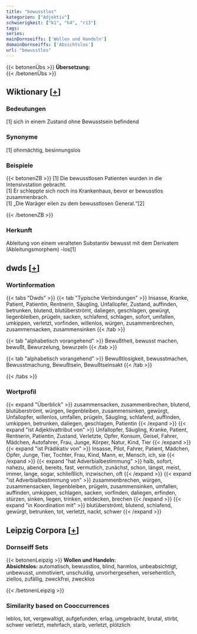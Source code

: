 ```yaml
---
title: "bewusstlos"
kategorien: ["Adjektiv"]
schwierigkeit: ["k1", "h4", "r13"]
tags:
series:
mainDornseiffs: ['Wollen und Handeln']
domainDornseiffs: ['Absichtslos']
url: "bewusstlos"
---
```


{{< betonenÜbs >}}
**Übersetzung:**  
{{< /betonenÜbs >}}

## Wiktionary [[+](https://de.wiktionary.org/wiki/bewusstlos)]

### Bedeutungen
[1] sich in einem Zustand ohne Bewusstsein befindend  

### Synonyme
[1] ohnmächtig, besinnungslos  

### Beispiele
{{< betonenZB >}}
[1] Die bewusstlosen Patienten wurden in die Intensivstation gebracht.  
[1] Er schleppte sich noch ins Krankenhaus, bevor er bewusstlos zusammenbrach.  
[1] „Die Waräger eilen zu dem bewusstlosen General.“[2]  

{{< /betonenZB >}}
### Herkunft
Ableitung von einem veralteten Substantiv bewusst mit dem Derivatem (Ableitungsmorphem) -los[1]  



## dwds [[+](https://www.dwds.de/wb/bewusstlos)]

### Wortinformation
{{< tabs "Dwds" >}}
{{< tab "Typische Verbindungen" >}}
Insasse, Kranke, Patient, Patientin, Rentnerin, Säugling, Unfallopfer, Zustand, auffinden, betrunken, blutend, blutüberströmt, daliegen, geschlagen, gewürgt, liegenbleiben, prügeln, sacken, schlafend, schlagen, sofort, umfallen, umkippen, verletzt, vorfinden, willenlos, würgen, zusammenbrechen, zusammensacken, zusammensinken
{{< /tab >}}

{{< tab "alphabetisch vorangehend" >}}
Bewußtheit, bewusst machen, bewußt, Bewurzelung, bewurzeln
{{< /tab >}}

{{< tab "alphabetisch vorangehend" >}}
Bewußtlosigkeit, bewusstmachen, Bewusstmachung, Bewußtsein, Bewußtseinsakt
{{< /tab >}}

{{< /tabs >}}

### Wortprofil
{{< expand "Überblick" >}} zusammensacken, zusammenbrechen, blutend, blutüberströmt, würgen, liegenbleiben, zusammensinken, gewürgt, Unfallopfer, willenlos, umfallen, prügeln, Säugling, schlafend, auffinden, umkippen, betrunken, daliegen, geschlagen, Patientin {{< /expand >}}
{{< expand "ist Adjektivattribut von" >}} Unfallopfer, Säugling, Kranke, Patient, Rentnerin, Patientin, Zustand, Verletzte, Opfer, Konsum, Geisel, Fahrer, Mädchen, Autofahrer, Frau, Junge, Körper, Natur, Kind, Tier {{< /expand >}}
{{< expand "ist Prädikativ von" >}} Insasse, Pilot, Fahrer, Patient, Mädchen, Opfer, Junge, Tier, Tochter, Frau, Kind, Mann, er, Mensch, ich, sie {{< /expand >}}
{{< expand "hat Adverbialbestimmung" >}} halb, sofort, nahezu, abend, bereits, fast, vermutlich, zunächst, schon, längst, meist, immer, lange, sogar, schließlich, inzwischen, oft {{< /expand >}}
{{< expand "ist Adverbialbestimmung von" >}} zusammenbrechen, würgen, zusammensacken, liegenbleiben, prügeln, zusammensinken, umfallen, auffinden, umkippen, schlagen, sacken, vorfinden, daliegen, erfinden, stürzen, sinken, liegen, trinken, entdecken, brechen {{< /expand >}}
{{< expand "in Koordination mit" >}} blutüberströmt, blutend, schlafend, gewürgt, betrunken, tot, verletzt, nackt, schwer {{< /expand >}}

## Leipzig Corpora [[+](https://corpora.uni-leipzig.de/en/res?word=bewusstlos&corpusId=deu_newscrawl-public_2018)]

### Dornseiff Sets
{{< betonenLeipzig >}}
**Wollen und Handeln:**  
**Absichtslos:** automatisch, bewusstlos, blind, harmlos, unbeabsichtigt, unbewusst, unmotiviert, unschuldig, unvorhergesehen, versehentlich, ziellos, zufällig, zweckfrei, zwecklos  

{{< /betonenLeipzig >}}

### Similarity based on Cooccurrences
leblos, tot, vergewaltigt, aufgefunden, erlag, umgebracht, brutal, stirbt, schwer verletzt, mehrfach, starb, verletzt, plötzlich

